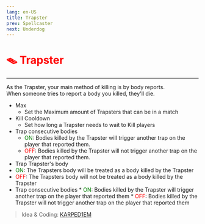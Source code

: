 ```yaml
---
lang: en-US
title: Trapster
prev: Spellcaster
next: Underdog
---
```


# <font color=red>🪤 <b>Trapster</b></font> <Badge text="Killing" type="tip" vertical="middle"/>
---

As the Trapster, your main method of killing is by body reports.<br>
When someone tries to report a body you killed, they'll die.

* Max
  * Set the Maximum amount of Trapsters that can be in a match
* Kill Cooldown
  * Set how long a Trapster needs to wait to Kill players
* Trap consecutive bodies
  * <font color=green>ON</font>: Bodies killed by the Trapster will trigger another trap on the player that reported them.
  * <font color=red>OFF</font>: Bodies killed by the Trapster will not trigger another trap on the player that reported them.
 * Trap Trapster's body
  * <font color=green>ON</font>: The Trapsters body will be treated as a body killed by the Trapster
  * <font color=red>OFF</font>: The Trapsters body will not be treated as a body killed by the Trapster
   * Trap consecutive bodies
    * <font color=green>ON</font>: Bodies killed by the Trapster will trigger another trap on the player that reported them
    * <font color=red>OFF</font>: Bodies killed by the Trapster will not trigger another trap on the player that reported them

> Idea & Coding: [KARPED1EM](https://github.com/KARPED1EM)
